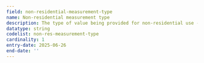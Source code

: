 ```yaml
---
field: non-residential-measurement-type
name: Non-residential measurement type
description: The type of value being provided for non-residential use - either floorspace or site-area
datatype: string
codelist: non-res-measurement-type
cardinality: 1
entry-date: 2025-06-26
end-date: ''
---
```

